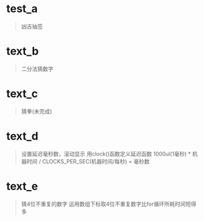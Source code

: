 # test_a
>凶吉抽签

# text_b
>二分法猜数字

# text_c
>猜拳(未完成)

# text_d
>设置延迟毫秒数，滚动显示
用clock()函数定义延迟函数
1000ul(1毫秒) * 机器时间 / CLOCKS_PER_SEC(机器时间/每秒) = 毫秒数

# text_e
>猜4位不重复的数字
运用数组下标取4位不重复数字比for循环所耗时间短得多

